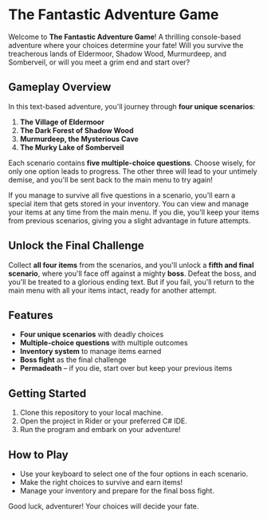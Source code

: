 # The Fantastic Adventure Game

Welcome to **The Fantastic Adventure Game**! A thrilling console-based adventure where your choices determine your fate! Will you survive the treacherous lands of Eldermoor, Shadow Wood, Murmurdeep, and Somberveil, or will you meet a grim end and start over?

## Gameplay Overview

In this text-based adventure, you'll journey through **four unique scenarios**:

1. **The Village of Eldermoor**
2. **The Dark Forest of Shadow Wood**
3. **Murmurdeep, the Mysterious Cave**
4. **The Murky Lake of Somberveil**

Each scenario contains **five multiple-choice questions**. Choose wisely, for only one option leads to progress. The other three will lead to your untimely demise, and you'll be sent back to the main menu to try again!

If you manage to survive all five questions in a scenario, you'll earn a special item that gets stored in your inventory. You can view and manage your items at any time from the main menu. If you die, you'll keep your items from previous scenarios, giving you a slight advantage in future attempts.

## Unlock the Final Challenge

Collect **all four items** from the scenarios, and you'll unlock a **fifth and final scenario**, where you'll face off against a mighty **boss**. Defeat the boss, and you'll be treated to a glorious ending text. But if you fail, you'll return to the main menu with all your items intact, ready for another attempt.

## Features

- **Four unique scenarios** with deadly choices
- **Multiple-choice questions** with multiple outcomes
- **Inventory system** to manage items earned
- **Boss fight** as the final challenge
- **Permadeath** – if you die, start over but keep your previous items

## Getting Started

1. Clone this repository to your local machine.
2. Open the project in Rider or your preferred C# IDE.
3. Run the program and embark on your adventure!

## How to Play

- Use your keyboard to select one of the four options in each scenario.
- Make the right choices to survive and earn items!
- Manage your inventory and prepare for the final boss fight.

Good luck, adventurer! Your choices will decide your fate.
